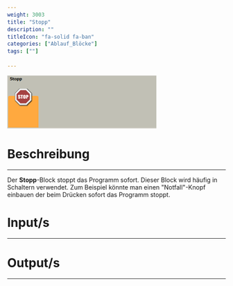 ```yaml
---
weight: 3003
title: "Stopp"
description: ""
titleIcon: "fa-solid fa-ban"
categories: ["Ablauf_Blöcke"]
tags: [""]

---
```



![Block.png](/images/nxt-images/Kapitel%204%20Ablauf/4.4%20Stopp/Block.png)

# Beschreibung
---

Der **Stopp**-Block stoppt das Programm sofort. Dieser Block wird häufig in Schaltern verwendet. Zum Beispiel könnte man einen "Notfall"-Knopf einbauen der beim Drücken sofort das Programm stoppt.

# Input/s
---

# Output/s
---
